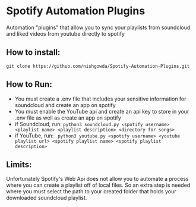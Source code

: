 # Spotify Automation Plugins
Automation "plugins" that allow you to sync your playlists from soundcloud and liked videos from youtube directly to spotify

## How to install:
```
git clone https://github.com/nishgowda/Spotify-Automation-Plugins.git
```

## How to Run:
- You must create a .env file that includes your sensitive information for soundcloud and create an app on spotify
- You must enable the YouTube api and create an api key to store in your .env file as well as create an app on spotify
- if Soundcloud, run: ``` python3 soundcloud.py <spotify username> <playlist name> <playlist description> <directory for songs> ```
- if YouTube, run: ``` python3 youtube.py <spotify username> <youtube playlist url> <spotify playlist name> <spotify playlist description>```

## Limits:
Unfortunately Spotify's Web Api does not allow you to automate a process where you can create a playlist off of local files. So an extra step is needed where you must select the path to your created folder that holds your downloaded soundcloud playlist.

